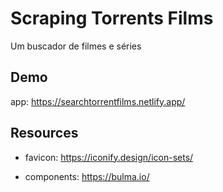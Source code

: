 # Scraping Torrents Films

Um buscador de filmes e séries

## Demo

app: https://searchtorrentfilms.netlify.app/

## Resources

- favicon: https://iconify.design/icon-sets/  
  
- components: https://bulma.io/  

